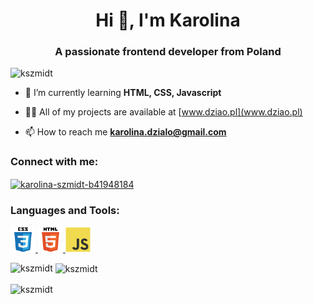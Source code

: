 <h1 align="center">Hi 👋, I'm Karolina</h1>
<h3 align="center">A passionate frontend developer from Poland</h3>

<p align="left"> <img src="https://komarev.com/ghpvc/?username=kszmidt&label=Profile%20views&color=0e75b6&style=flat" alt="kszmidt" /> </p>

- 🌱 I’m currently learning **HTML, CSS, Javascript**

- 👨‍💻 All of my projects are available at [www.dziao.pl](www.dziao.pl)

- 📫 How to reach me **karolina.dzialo@gmail.com**

<h3 align="left">Connect with me:</h3>
<p align="left">
<a href="https://linkedin.com/in/karolina-szmidt-b41948184" target="blank"><img align="center" src="https://raw.githubusercontent.com/rahuldkjain/github-profile-readme-generator/master/src/images/icons/Social/linked-in-alt.svg" alt="karolina-szmidt-b41948184" height="30" width="40" /></a>
</p>

<h3 align="left">Languages and Tools:</h3>
<p align="left"> <a href="https://www.w3schools.com/css/" target="_blank" rel="noreferrer"> <img src="https://raw.githubusercontent.com/devicons/devicon/master/icons/css3/css3-original-wordmark.svg" alt="css3" width="40" height="40"/> </a> <a href="https://www.w3.org/html/" target="_blank" rel="noreferrer"> <img src="https://raw.githubusercontent.com/devicons/devicon/master/icons/html5/html5-original-wordmark.svg" alt="html5" width="40" height="40"/> </a> <a href="https://developer.mozilla.org/en-US/docs/Web/JavaScript" target="_blank" rel="noreferrer"> <img src="https://raw.githubusercontent.com/devicons/devicon/master/icons/javascript/javascript-original.svg" alt="javascript" width="40" height="40"/> </a> </p>

<p><img align="left" src="https://github-readme-stats.vercel.app/api/top-langs?username=kszmidt&show_icons=true&locale=en&layout=compact" alt="kszmidt" /></p>

<p>&nbsp;<img align="center" src="https://github-readme-stats.vercel.app/api?username=kszmidt&show_icons=true&locale=en" alt="kszmidt" /></p>

<p><img align="center" src="https://github-readme-streak-stats.herokuapp.com/?user=kszmidt&" alt="kszmidt" /></p>
